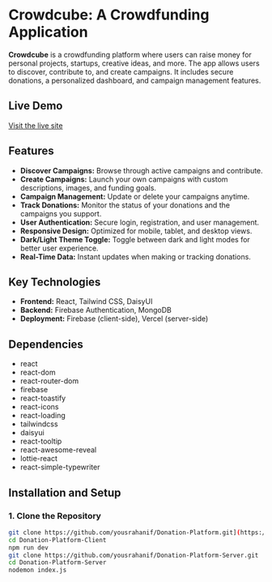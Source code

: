 # Crowdcube: A Crowdfunding Application

**Crowdcube** is a crowdfunding platform where users can raise money for personal projects, startups, creative ideas, and more. The app allows users to discover, contribute to, and create campaigns. It includes secure donations, a personalized dashboard, and campaign management features.

## Live Demo
[Visit the live site](https://fundtogether-37491.web.app/)

## Features
- **Discover Campaigns:** Browse through active campaigns and contribute.
- **Create Campaigns:** Launch your own campaigns with custom descriptions, images, and funding goals.
- **Campaign Management:** Update or delete your campaigns anytime.
- **Track Donations:** Monitor the status of your donations and the campaigns you support.
- **User Authentication:** Secure login, registration, and user management.
- **Responsive Design:** Optimized for mobile, tablet, and desktop views.
- **Dark/Light Theme Toggle:** Toggle between dark and light modes for better user experience.
- **Real-Time Data:** Instant updates when making or tracking donations.

## Key Technologies
- **Frontend:** React, Tailwind CSS, DaisyUI
- **Backend:** Firebase Authentication, MongoDB
- **Deployment:** Firebase (client-side), Vercel (server-side)

## Dependencies
- react
- react-dom
- react-router-dom
- firebase
- react-toastify
- react-icons
- react-loading
- tailwindcss
- daisyui
- react-tooltip
- react-awesome-reveal
- lottie-react
- react-simple-typewriter

## Installation and Setup

### 1. Clone the Repository
```bash
git clone https://github.com/yousrahanif/Donation-Platform.git](https://github.com/yousrahanif/Donation-Platform-Client.git
cd Donation-Platform-Client
npm run dev
git clone https://github.com/yousrahanif/Donation-Platform-Server.git
cd Donation-Platform-Server
nodemon index.js
